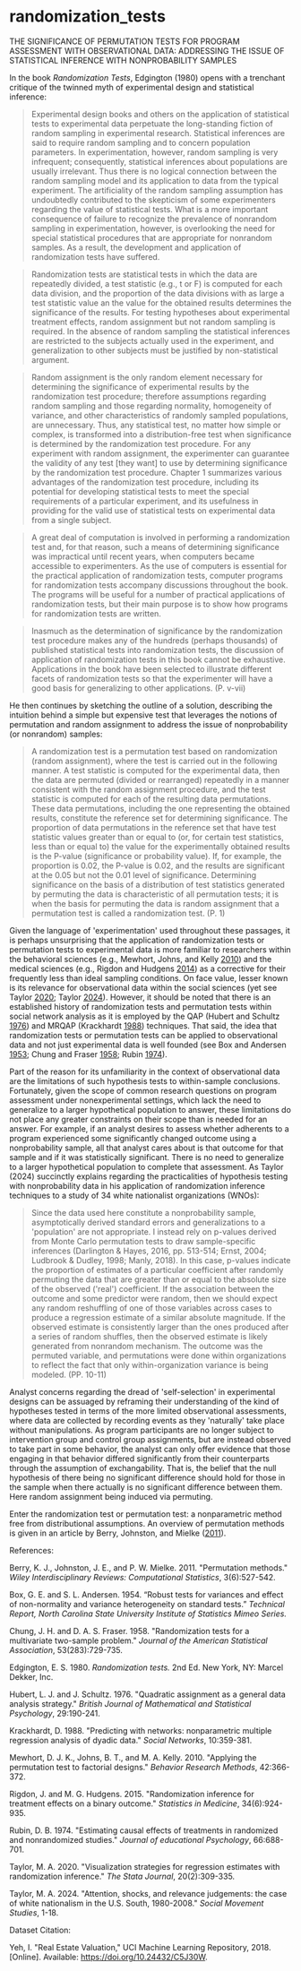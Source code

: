 # randomization_tests
THE SIGNIFICANCE OF PERMUTATION TESTS FOR PROGRAM ASSESSMENT WITH OBSERVATIONAL DATA: ADDRESSING THE ISSUE OF STATISTICAL INFERENCE WITH NONPROBABILITY SAMPLES

In the book *Randomization Tests*, Edgington (1980) opens with a trenchant critique of the twinned myth of experimental design and statistical inference:   

>Experimental design books and others on the application of statistical tests to experimental data perpetuate the long-standing fiction of random sampling in experimental research. Statistical inferences are said to require random sampling and to concern population parameters. In experimentation, however, random sampling is very infrequent; consequently, statistical inferences about populations are usually irrelevant. Thus there is no logical connection between the random sampling model and its application to data from the typical experiment. The artificiality of the random sampling assumption has undoubtedly contributed to the skepticism of some experimenters regarding the value of statistical tests. What is a more important consequence of failure to recognize the prevalence of nonrandom sampling in experimentation, however, is overlooking the need for special statistical procedures that are appropriate for nonrandom samples. As a result, the development and application of randomization tests have suffered.

>Randomization tests are statistical tests in which the data are repeatedly divided, a test statistic (e.g., t or F) is computed for each data division, and the proportion of the data divisions with as large a test statistic value an the value for the obtained results determines the significance of the results. For testing hypotheses about experimental treatment effects, random assignment but not random sampling is required. In the absence of random sampling the statistical inferences are restricted to the subjects actually used in the experiment, and generalization to other subjects must be justified by non-statistical argument.

>Random assignment is the only random element necessary for determining the significance of experimental results by the randomization test procedure; therefore assumptions regarding random sampling and those regarding normality, homogeneity of variance, and other characteristics of randomly sampled populations, are unnecessary. Thus, any statistical test, no matter how simple or complex, is transformed into a distribution-free test when significance is determined by the randomization test procedure. For any experiment with random assignment, the experimenter can guarantee the validity of any test [they want] to use by determining significance by the randomization test procedure. Chapter 1 summarizes various advantages of the randomization test procedure, including its potential for developing statistical tests to meet the special requirements of a particular experiment, and its usefulness in providing for the valid use of statistical tests on experimental data from a single subject.

>A great deal of computation is involved in performing a randomization test and, for that reason, such a means of determining significance was impractical until recent years, when computers became accessible to experimenters. As the use of computers is essential for the practical application of randomization tests, computer programs for randomization tests accompany discussions throughout the book. The programs will be useful for a number of practical applications of randomization tests, but their main purpose is to show how programs for randomization tests are written.

>Inasmuch as the determination of significance by the randomization test procedure makes any of the hundreds (perhaps thousands) of published statistical tests into randomization tests, the discussion of application of randomization tests in this book cannot be exhaustive. Applications in the book have been selected to illustrate different facets of randomization tests so that the experimenter will have a good basis for generalizing to other applications. (P. v-vii)

He then continues by sketching the outline of a solution, describing the intuition behind a simple but expensive test that leverages the notions of permutation and random assignment to address the issue of nonprobability (or nonrandom) samples:

>A randomization test is a permutation test based on randomization (random assignment), where the test is carried out in the following manner. A test statistic is computed for the experimental data, then the data are permuted (divided or rearranged) repeatedly in a manner consistent with the random assignment procedure, and the test statistic is computed for each of the resulting data permutations. These data permutations, including the one representing the obtained results, constitute the reference set for determining significance. The proportion of data permutations in the reference set that have test statistic values greater than or equal to (or, for certain test statistics, less than or equal to) the value for the experimentally obtained results is the P-value (significance or probability value). If, for example, the proportion is 0.02, the P-value is 0.02, and the results are significant at the 0.05 but not the 0.01 level of significance. Determining significance on the basis of a distribution of test statistics generated by permuting the data is characteristic of all permutation tests; it is when the basis for permuting the data is random assignment that a permutation test is called a randomization test. (P. 1)

Given the language of 'experimentation' used throughout these passages, it is perhaps unsurprising that the application of randomization tests or permutation tests to experimental data is more familiar to researchers within the behavioral sciences (e.g., Mewhort, Johns, and Kelly [2010](https://link.springer.com/article/10.3758/BRM.42.2.366)) and the medical sciences (e.g., Rigdon and Hudgens [2014](https://onlinelibrary.wiley.com/doi/pdf/10.1002/sim.6384?casa_token=hpwlySMrlmcAAAAA:7DOYCE4Z4XD6leNc2Z5hplMK3JjuLgn7JAkiWzm0EpXd2CLUPxJYn_1RJ7cLv0DG9vcyFK0ztSuXkuCV)) as a corrective for their frequently less than ideal sampling conditions. On face value, lesser known is its relevance for observational data within the social sciences (yet see Taylor [2020](https://journals.sagepub.com/doi/pdf/10.1177/1536867X20930999); Taylor [2024](https://www.tandfonline.com/doi/full/10.1080/14742837.2024.2365747)). However, it should be noted that there is an established history of randomization tests and permutation tests within social network analysis as it is employed by the QAP (Hubert and Schultz [1976](https://bpspsychub.onlinelibrary.wiley.com/doi/10.1111/j.2044-8317.1976.tb00714.x)) and MRQAP (Krackhardt [1988](https://pdf.sciencedirectassets.com/271850/1-s2.0-S0378873300X00688/1-s2.0-0378873388900044/main.pdf?X-Amz-Security-Token=IQoJb3JpZ2luX2VjEJL%2F%2F%2F%2F%2F%2F%2F%2F%2F%2FwEaCXVzLWVhc3QtMSJHMEUCIAKzTmXIkhJsb5EuJvxODZLN8JowCSChR%2Fv9zsI3FJuYAiEAm5%2Ffg4XTRg1nYJW4lEeeG3dTqj4vBDbYcP525UXAyTMqswUIOxAFGgwwNTkwMDM1NDY4NjUiDHXujRW71QeCiOHpzyqQBZfLVS8JnFficOqST4t9Xdd%2Fmxrny%2BW7MP96pP2pDKdkAckKtbsIce1B8OSbpXJWx8tYtB6GiUJIpH045q5dIhLcCFbrzhdSENXSsBHs1fxabNSeeCggUUG4QD%2F7E7Bl7S3Tje8Ff0sSYz6Dd2cezfshtmewuMe2GufDzy%2FSNuRHdKU6rXAoR00M%2BAAAX7c%2FW%2FX8ldaEr8PQ8F1NEDGh0q9TN85HZGSkIcYkTtwTPh0ES%2Be3s%2Fm%2FxhPpn7mFmAUMet8VXdDd3xkaR8eqJf7uBn5hs%2BGGpvah4J0MoT6hQGjv0retK7TJO0aRZtIqQh9O%2F0%2FcJFSLlk1Cej3Kgrf5K0FiZMzWEjhGsrj0F9xIVtSp9buuyI4%2FGSzEOxKShaMxdUzaYm5eAePb2HdaBCGbdvrSy4S%2F9Hyknr06DMX237iRsJ8H74%2B30%2BxdNyuJY8I8d0u9Jal49BgSe%2BKwCDa%2FaZBrCgDQH1BzXaXL0cgEQdDSOYksW8iSS%2FPC5hBdge0sGa0hJKupznZP4nU%2FQRIjdRRZRdzVLwrObCxQroWtLYWXAVD0nlTrq8S3mZfTEgvR9yvfumLwE1TbGqrq3DjzQotT1924YfJwlXCnQ48Lpx5oq7ZdLDoWVLOydRHfI0Gj9Q8Fr0sYTvob4Gfz0lDEensU2kd1zTztDQl1XQ0c9gxGDm5tafH8SM44zlogSdXYVcMP2mg%2FHQ%2B%2FpXP%2BDwnL8Z7C1Xx0wtnSpQ6x2pmqR%2F%2FNzKgBJXgDBWODG9sz9%2Fh44s%2BrditcZIhkd9SpAHIOlvSERP8Ce7%2F2%2BGCDyDmCNhOLrl%2FKUAu8%2BCq9g82T9hvv6cQyqpCaixCB32jXaPCQ3Xr4%2FAw1hAwwYSbQOsaleWF2MMabzrMGOrEBytI66VrFfqk4ufolkrgzoEanpv0Yt6zqRC9JDJUzBlyCJSLh4fCtA3gldnUv2v2rS06rGGNKlGviG5oe7zeeYXj5JZI9T43mAV%2FswYHDecgHB7DTnrN8Ue%2FojkAW5yORuvlg9YY3SDtUnpcIHBBr1Fdj5PEU%2BH%2BTyTTQ%2BBaOt0O%2Fz72vPIHmtBYP11bO9EiG2aIzxYfco87pl%2Fa39GHG2P1qIpbXIpeQYgMOFKtfOzQR&X-Amz-Algorithm=AWS4-HMAC-SHA256&X-Amz-Date=20240620T032847Z&X-Amz-SignedHeaders=host&X-Amz-Expires=300&X-Amz-Credential=ASIAQ3PHCVTYXFLBSTUL%2F20240620%2Fus-east-1%2Fs3%2Faws4_request&X-Amz-Signature=9ab94a765bf0fad184cdd35ec72f63bd960901c3a3a5ced14b507e55262f44bf&hash=4a41aed56c6a4084c03831b5c69fdc97c82492cd7bc4794362d4b4eba7e55bf8&host=68042c943591013ac2b2430a89b270f6af2c76d8dfd086a07176afe7c76c2c61&pii=0378873388900044&tid=spdf-aa7718c4-c68b-4b03-9128-45685c3c1223&sid=9a6b520675618341271882b98a70d1b4c58fgxrqa&type=client&tsoh=d3d3LnNjaWVuY2VkaXJlY3QuY29t&ua=13135f5e565707030252&rr=8968abb5de6ba332&cc=us)) techniques. That said, the idea that randomization tests or permutation tests can be applied to observational data and not just experimental data is well founded (see Box and Andersen [1953](https://repository.lib.ncsu.edu/server/api/core/bitstreams/804fd57d-c6a3-48c2-925d-cbbd4b7e0a5b/content); Chung and Fraser [1958](https://www.jstor.org/stable/2282050); Rubin [1974](https://psycnet.apa.org/record/1975-06502-001)).

Part of the reason for its unfamiliarity in the context of observational data are the limitations of such hypothesis tests to within-sample conclusions. Fortunately, given the scope of common research questions on program assessment under nonexperimental settings, which lack the need to generalize to a larger hypothetical population to answer, these limitations do not place any greater constraints on their scope than is needed for an answer. For example, if an analyst desires to assess whether adherents to a program experienced some significantly changed outcome using a nonprobability sample, all that analyst cares about is that outcome for that sample and if it was statistically significant. There is no need to generalize to a larger hypothetical population to complete that assessment. As Taylor (2024) succinctly explains regarding the practicalities of hypothesis testing with nonprobability data in his application of randomization inference techniques to a study of 34 white nationalist organizations (WNOs):

>Since the data used here constitute a nonprobability sample, asymptotically derived standard errors and generalizations to a 'population' are not appropriate. I instead rely on p-values derived from Monte Carlo permutation tests to draw sample-specific inferences (Darlington & Hayes, 2016, pp. 513-514; Ernst, 2004; Ludbrook & Dudley, 1998; Manly, 2018). In this case, p-values indicate the proportion of estimates of a particular coefficient after randomly permuting the data that are greater than or equal to the absolute size of the observed ('real') coefficient. If the association between the outcome and some predictor were random, then we should expect any random reshuffling of one of those variables across cases to produce a regression estimate of a similar absolute magnitude. If the observed estimate is consistently larger than the ones produced after a series of random shuffles, then the observed estimate is likely generated from nonrandom mechanism. The outcome was the permuted variable, and permutations were done within organizations to reflect the fact that only within-organization variance is being modeled. (PP. 10-11)

Analyst concerns regarding the dread of 'self-selection' in experimental designs can be assuaged by reframing their understanding of the kind of hypotheses tested in terms of the more limited observational assessments, where data are collected by recording events as they 'naturally' take place without manipulations. As program participants are no longer subject to intervention group and control group assignments, but are instead observed to take part in some behavior, the analyst can only offer evidence that those engaging in that behavior differed significantly from their counterparts through the assumption of exchangability. That is, the belief that the null hypothesis of there being no significant difference should hold for those in the sample when there actually is no significant difference between them. Here random assignment being induced via permuting.

Enter the randomization test or permutation test: a nonparametric method free from distributional assumptions. An overview of permutation methods is given in an article by Berry, Johnston, and Mielke ([2011](https://wires.onlinelibrary.wiley.com/doi/pdf/10.1002/wics.177?casa_token=U1vt9mhFqrgAAAAA:406S-KwWKy3A6VvTqlKf3zq5JNUaK_401ousxa1HgrZ8kbfPQMN-cku3PH-0gx5JoE2ZYZfIztC_Mfxc)).

References:

Berry, K. J., Johnston, J. E., and P. W. Mielke. 2011. "Permutation methods." *Wiley Interdisciplinary Reviews: Computational Statistics*, 3(6):527-542.

Box, G. E. and S. L. Andersen. 1954. “Robust tests for variances and effect of non-normality and variance heterogeneity on standard tests.” *Technical Report, North Carolina State University Institute of Statistics Mimeo Series.*

Chung, J. H. and D. A. S. Fraser. 1958. "Randomization tests for a multivariate two-sample problem." *Journal of the American Statistical Association*, 53(283):729-735.

Edgington, E. S. 1980. *Randomization tests.* 2nd Ed. New York, NY: Marcel Dekker, Inc.

Hubert, L. J. and J. Schultz. 1976. "Quadratic assignment as a general data analysis strategy." *British Journal of Mathematical and Statistical Psychology*, 29:190-241.

Krackhardt, D. 1988. "Predicting with networks: nonparametric multiple regression analysis of dyadic data." *Social Networks*, 10:359-381.

Mewhort, D. J. K., Johns, B. T., and M. A. Kelly. 2010. "Applying the permutation test to factorial designs." *Behavior Research Methods*, 42:366-372.

Rigdon, J. and M. G. Hudgens. 2015. "Randomization inference for treatment effects on a binary outcome." *Statistics in Medicine*, 34(6):924-935.

Rubin, D. B. 1974. "Estimating causal effects of treatments in randomized and nonrandomized studies." *Journal of educational Psychology*, 66:688-701. 

Taylor, M. A. 2020. "Visualization strategies for regression estimates with randomization inference." *The Stata Journal*, 20(2):309-335.

Taylor, M. A. 2024. "Attention, shocks, and relevance judgements: the case of white nationalism in the U.S. South, 1980-2008." *Social Movement Studies*, 1-18.

Dataset Citation:

Yeh, I. "Real Estate Valuation," UCI Machine Learning Repository, 2018. [Online]. Available: https://doi.org/10.24432/C5J30W.